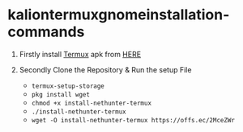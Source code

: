 # kaliontermuxgnomeinstallation-commands

1. Firstly install [Termux](https://termux.com) apk from [HERE](https://f-droid.org/repo/com.termux_118.apk)
2. Secondly Clone the Repository & Run the setup File

   - `termux-setup-storage`
   - `pkg install wget`
   - `chmod +x install-nethunter-termux`
   - `./install-nethunter-termux`
   - `wget -O install-nethunter-termux https://offs.ec/2MceZWr`
